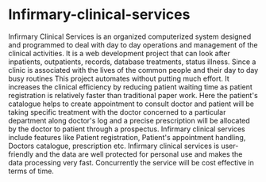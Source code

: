 # Infirmary-clinical-services
Infirmary Clinical Services is an organized computerized system designed and programmed to deal with day to day operations and management of the clinical activities. It is a web development project that can look after inpatients, outpatients, records, database treatments, status illness. Since a clinic is associated with the lives of the common people and their day to day busy routines This project automates without putting much effort. It increases the clinical efficiency by reducing patient waiting time as patient registration is relatively faster than traditional paper work. Here the patient's catalogue helps to create appointment to consult doctor and patient will be taking specific treatment with the doctor concerned to a particular department along doctor's log and a precise prescription will be allocated by the doctor to patient through a prospectus. Infirmary clinical services include features like Patient registration, Patient's appointment handling, Doctors catalogue, prescription etc. Infirmary clinical services is user-friendly and the data are well protected for personal use and makes the data processing very fast. Concurrently the service will be cost effective in terms of time.
